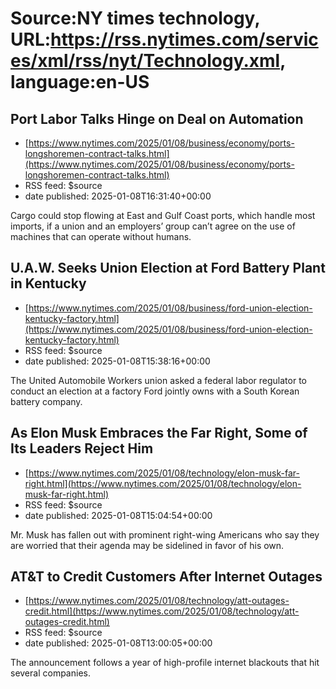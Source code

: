 # Source:NY times technology, URL:https://rss.nytimes.com/services/xml/rss/nyt/Technology.xml, language:en-US

## Port Labor Talks Hinge on Deal on Automation
 - [https://www.nytimes.com/2025/01/08/business/economy/ports-longshoremen-contract-talks.html](https://www.nytimes.com/2025/01/08/business/economy/ports-longshoremen-contract-talks.html)
 - RSS feed: $source
 - date published: 2025-01-08T16:31:40+00:00

Cargo could stop flowing at East and Gulf Coast ports, which handle most imports, if a union and an employers’ group can’t agree on the use of machines that can operate without humans.

## U.A.W. Seeks Union Election at Ford Battery Plant in Kentucky
 - [https://www.nytimes.com/2025/01/08/business/ford-union-election-kentucky-factory.html](https://www.nytimes.com/2025/01/08/business/ford-union-election-kentucky-factory.html)
 - RSS feed: $source
 - date published: 2025-01-08T15:38:16+00:00

The United Automobile Workers union asked a federal labor regulator to conduct an election at a factory Ford jointly owns with a South Korean battery company.

## As Elon Musk Embraces the Far Right, Some of Its Leaders Reject Him
 - [https://www.nytimes.com/2025/01/08/technology/elon-musk-far-right.html](https://www.nytimes.com/2025/01/08/technology/elon-musk-far-right.html)
 - RSS feed: $source
 - date published: 2025-01-08T15:04:54+00:00

Mr. Musk has fallen out with prominent right-wing Americans who say they are worried that their agenda may be sidelined in favor of his own.

## AT&T to Credit Customers After Internet Outages
 - [https://www.nytimes.com/2025/01/08/technology/att-outages-credit.html](https://www.nytimes.com/2025/01/08/technology/att-outages-credit.html)
 - RSS feed: $source
 - date published: 2025-01-08T13:00:05+00:00

The announcement follows a year of high-profile internet blackouts that hit several companies.

